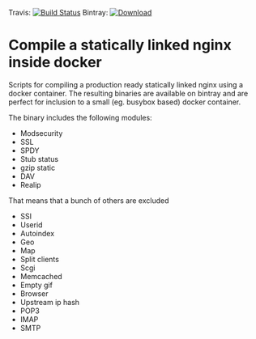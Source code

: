 Travis: [![Build Status](https://travis-ci.org/askholme/static-nginx.svg?branch=master)](https://travis-ci.org/askholme/static-nginx) 
Bintray: [![Download](https://api.bintray.com/packages/askholme/static-software/nginx/images/download.svg) ](https://bintray.com/askholme/static-software/nginx/_latestVersion)
# Compile a statically linked nginx inside docker

Scripts for compiling a production ready statically linked nginx using a docker container.
The resulting binaries are available on bintray and are perfect for inclusion to a small (eg. busybox based) docker container.

The binary includes the following modules:
* Modsecurity
* SSL
* SPDY
* Stub status
* gzip static
* DAV
* Realip

That means that a bunch of others are excluded
* SSI
* Userid
* Autoindex
* Geo
* Map
* Split clients
* Scgi
* Memcached
* Empty gif
* Browser
* Upstream ip hash
* POP3
* IMAP
* SMTP